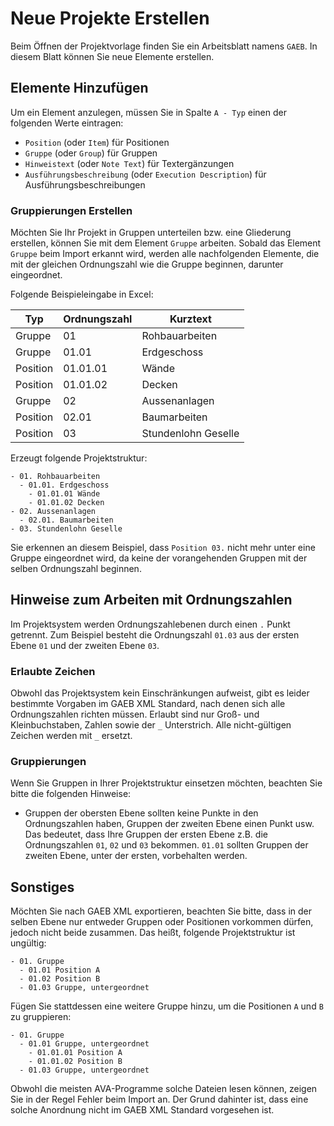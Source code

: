 # Neue Projekte Erstellen

Beim Öffnen der Projektvorlage finden Sie ein Arbeitsblatt namens `GAEB`. In diesem Blatt können Sie neue Elemente erstellen.

## Elemente Hinzufügen

Um ein Element anzulegen, müssen Sie in Spalte `A - Typ` einen der folgenden Werte eintragen:

* `Position` (oder `Item`) für Positionen
* `Gruppe` (oder `Group`) für Gruppen
* `Hinweistext` (oder `Note Text`) für Textergänzungen
* `Ausführungsbeschreibung` (oder `Execution Description`) für Ausführungsbeschreibungen

### Gruppierungen Erstellen

Möchten Sie Ihr Projekt in Gruppen unterteilen bzw. eine Gliederung erstellen, können Sie mit dem Element `Gruppe` arbeiten. Sobald das Element `Gruppe` beim Import erkannt wird, werden alle nachfolgenden Elemente, die mit der gleichen Ordnungszahl wie die Gruppe beginnen, darunter eingeordnet.

Folgende Beispieleingabe in Excel:

| Typ      | Ordnungszahl | Kurztext            |
|----------|--------------|---------------------|
| Gruppe   | 01           | Rohbauarbeiten      |
| Gruppe   | 01.01        | Erdgeschoss         |
| Position | 01.01.01     | Wände               |
| Position | 01.01.02     | Decken              |
| Gruppe   | 02           | Aussenanlagen       |
| Position | 02.01        | Baumarbeiten        |
| Position | 03           | Stundenlohn Geselle |

Erzeugt folgende Projektstruktur:

    - 01. Rohbauarbeiten
      - 01.01. Erdgeschoss
        - 01.01.01 Wände
        - 01.01.02 Decken
    - 02. Aussenanlagen
      - 02.01. Baumarbeiten
    - 03. Stundenlohn Geselle

Sie erkennen an diesem Beispiel, dass `Position 03.` nicht mehr unter eine Gruppe eingeordnet wird, da keine der vorangehenden Gruppen mit der selben Ordnungszahl beginnen.

## Hinweise zum Arbeiten mit Ordnungszahlen

Im Projektsystem werden Ordnungszahlebenen durch einen `.` Punkt getrennt. Zum Beispiel besteht die Ordnungszahl `01.03` aus der ersten Ebene `01` und der zweiten Ebene `03`.


### Erlaubte Zeichen

Obwohl das Projektsystem kein Einschränkungen aufweist, gibt es leider bestimmte Vorgaben im GAEB XML Standard, nach denen sich alle Ordnungszahlen richten müssen. Erlaubt sind nur Groß- und Kleinbuchstaben, Zahlen sowie der `_` Unterstrich. Alle nicht-gültigen Zeichen werden mit `_` ersetzt.

### Gruppierungen

Wenn Sie Gruppen in Ihrer Projektstruktur einsetzen möchten, beachten Sie bitte die folgenden Hinweise:

* Gruppen der obersten Ebene sollten keine Punkte in den Ordnungszahlen haben, Gruppen der zweiten Ebene einen Punkt usw. Das bedeutet, dass Ihre Gruppen der ersten Ebene z.B. die Ordnungszahlen `01`, `02` und `03` bekommen. `01.01` sollten Gruppen der zweiten Ebene, unter der ersten, vorbehalten werden.

## Sonstiges

Möchten Sie nach GAEB XML exportieren, beachten Sie bitte, dass in der selben Ebene nur entweder Gruppen oder Positionen vorkommen dürfen, jedoch nicht beide zusammen. Das heißt, folgende Projektstruktur ist ungültig:

    - 01. Gruppe
      - 01.01 Position A
      - 01.02 Position B
      - 01.03 Gruppe, untergeordnet

Fügen Sie stattdessen eine weitere Gruppe hinzu, um die Positionen `A` und `B` zu gruppieren:

    - 01. Gruppe
      - 01.01 Gruppe, untergeordnet
        - 01.01.01 Position A
        - 01.01.02 Position B
      - 01.03 Gruppe, untergeordnet

Obwohl die meisten AVA-Programme solche Dateien lesen können, zeigen Sie in der Regel Fehler beim Import an. Der Grund dahinter ist, dass eine solche Anordnung nicht im GAEB XML Standard vorgesehen ist.
